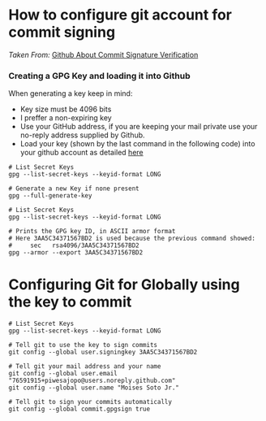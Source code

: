 # How to configure git account for commit signing

*Taken From:* [Github About Commit Signature Verification](https://docs.github.com/en/free-pro-team@latest/github/authenticating-to-github/about-commit-signature-verification)

### Creating a GPG Key and loading it into Github

When generating a key keep in mind:
- Key size must be 4096 bits
- I preffer a non-expiring key
- Use your GitHub address, if you are keeping your mail private use your no-reply address supplied by Github.
- Load your key (shown by the last command in the following code) into your github account as detailed [here](https://docs.github.com/en/free-pro-team@latest/github/authenticating-to-github/adding-a-new-gpg-key-to-your-github-account)

```
# List Secret Keys
gpg --list-secret-keys --keyid-format LONG

# Generate a new Key if none present
gpg --full-generate-key

# List Secret Keys
gpg --list-secret-keys --keyid-format LONG

# Prints the GPG key ID, in ASCII armor format
# Here 3AA5C34371567BD2 is used because the previous command showed: 
#     sec   rsa4096/3AA5C34371567BD2
gpg --armor --export 3AA5C34371567BD2
```

# Configuring Git for Globally using the key to commit

```
# List Secret Keys
gpg --list-secret-keys --keyid-format LONG

# Tell git to use the key to sign commits
git config --global user.signingkey 3AA5C34371567BD2

# Tell git your mail address and your name
git config --global user.email "76591915+piwesajopo@users.noreply.github.com"
git config --global user.name "Moises Soto Jr."

# Tell git to sign your commits automatically
git config --global commit.gpgsign true
```

